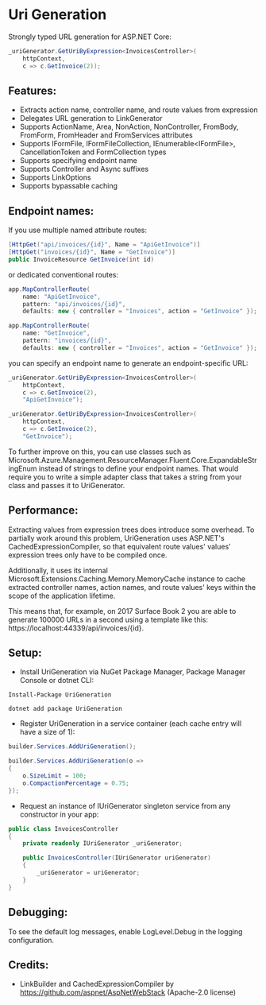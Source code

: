 # Uri Generation
Strongly typed URL generation for ASP.NET Core:
```C#
_uriGenerator.GetUriByExpression<InvoicesController>(
    httpContext,
    c => c.GetInvoice(2));
```

## Features:
- Extracts action name, controller name, and route values from expression
- Delegates URL generation to LinkGenerator
- Supports ActionName, Area, NonAction, NonController, FromBody, FromForm, FromHeader and FromServices attributes
- Supports IFormFile, IFormFileCollection, IEnumerable&lt;IFormFile&gt;, CancellationToken and FormCollection types
- Supports specifying endpoint name
- Supports Controller and Async suffixes
- Supports LinkOptions
- Supports bypassable caching

## Endpoint names:
If you use multiple named attribute routes:
```C#
[HttpGet("api/invoices/{id}", Name = "ApiGetInvoice")]
[HttpGet("invoices/{id}", Name = "GetInvoice")]
public InvoiceResource GetInvoice(int id)
```
or dedicated conventional routes:
```C#
app.MapControllerRoute(
    name: "ApiGetInvoice",
    pattern: "api/invoices/{id}",
    defaults: new { controller = "Invoices", action = "GetInvoice" });
```
```C#
app.MapControllerRoute(
    name: "GetInvoice",
    pattern: "invoices/{id}",
    defaults: new { controller = "Invoices", action = "GetInvoice" });
```
you can specify an endpoint name to generate an endpoint-specific URL:
```C#
_uriGenerator.GetUriByExpression<InvoicesController>(
    httpContext,
    c => c.GetInvoice(2),
    "ApiGetInvoice");
```
```C#
_uriGenerator.GetUriByExpression<InvoicesController>(
    httpContext,
    c => c.GetInvoice(2),
    "GetInvoice");
```
To further improve on this, you can use classes such as Microsoft.Azure.Management.ResourceManager.Fluent.Core.ExpandableStringEnum instead of strings to define your endpoint names. That would require you to write a simple adapter class that takes a string from your class and passes it to UriGenerator.

## Performance:
Extracting values from expression trees does introduce some overhead. To partially work around this problem, UriGeneration uses ASP.NET's CachedExpressionCompiler, so that equivalent route values' values' expression trees only have to be compiled once.

Additionally, it uses its internal Microsoft.Extensions.Caching.Memory.MemoryCache instance to cache extracted controller names, action names, and route values' keys within the scope of the application lifetime.

This means that, for example, on 2017 Surface Book 2 you are able to generate 100000 URLs in a second using a template like this: https://localhost:44339/api/invoices/{id}.

## Setup:
- Install UriGeneration via NuGet Package Manager, Package Manager Console or dotnet CLI:
```
Install-Package UriGeneration
```
```
dotnet add package UriGeneration
```
- Register UriGeneration in a service container (each cache entry will have a size of 1):
```C#
builder.Services.AddUriGeneration();
```
```C#
builder.Services.AddUriGeneration(o =>
{
    o.SizeLimit = 100;
    o.CompactionPercentage = 0.75;
});
```
- Request an instance of IUriGenerator singleton service from any constructor in your app:
```C#
public class InvoicesController
{
    private readonly IUriGenerator _uriGenerator;

    public InvoicesController(IUriGenerator uriGenerator)
    {
        _uriGenerator = uriGenerator;
    }
}
```

## Debugging:
To see the default log messages, enable LogLevel.Debug in the logging configuration.

## Credits:
- LinkBuilder and CachedExpressionCompiler by https://github.com/aspnet/AspNetWebStack (Apache-2.0 license)
